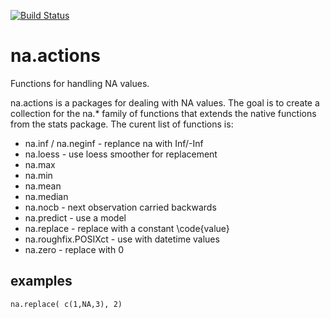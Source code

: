 [![Build Status](https://travis-ci.org/decisionpatterns/na.actions.png?branch=master)](decisionpatterns/na.actions)

na.actions
==========

Functions for handling NA values.

na.actions is a packages for dealing with NA values. The goal is to create a collection for the na.* family of functions that extends the native functions from the stats package. The curent list of functions is:

 * na.inf / na.neginf - replance na with Inf/-Inf
 * na.loess - use loess smoother for replacement
 * na.max 
 * na.min 
 * na.mean
 * na.median
 * na.nocb - next observation carried backwards
 * na.predict - use a model 
 * na.replace - replace with a constant \code{value}
 * na.roughfix.POSIXct - use with datetime values
 * na.zero - replace with 0 


examples
----------
    na.replace( c(1,NA,3), 2)
  
